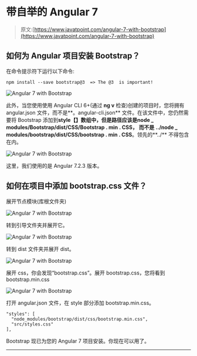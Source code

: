 # 带自举的 Angular 7

> 原文:[https://www.javatpoint.com/angular-7-with-bootstrap](https://www.javatpoint.com/angular-7-with-bootstrap)

## 如何为 Angular 项目安装 Bootstrap？

在命令提示符下运行以下命令:

```
npm install --save bootstrap@3  => The @3  is important!

```

![Angular 7 with Bootstrap](../Images/d1fc42c5930c54ccce5e8636e2e86fd0.png)

此外，当您使用使用 Angular CLI 6+(通过 **ng v** 检查)创建的项目时，您将拥有 angular.json 文件，而不是**。angular-cli.json** 文件。在该文件中，您仍然需要将 Bootstrap 添加到**style【】**数组中，但是路径应该是**node _ modules/Bootstrap/dist/CSS/Bootstrap . min . CSS，** **而不是** **../node _ modules/bootstrap/dist/CSS/bootstrap . min . CSS**。领先的**../** 不得包含在内。

![Angular 7 with Bootstrap](../Images/ef5b5dac33e2b5155f2bdabfbee22dc7.png)

这里，我们使用的是 Angular 7.2.3 版本。

## 如何在项目中添加 bootstrap.css 文件？

展开节点模块(库根文件夹)

![Angular 7 with Bootstrap](../Images/2e0f5a002644c5c850f9bbfe0fe878ca.png)

转到引导文件夹并展开它。

![Angular 7 with Bootstrap](../Images/c7729c6333b8a253d342717d806bbe9a.png)

转到 dist 文件夹并展开 dist。

![Angular 7 with Bootstrap](../Images/3ad2327f5febf356312d00b9403db00e.png)

展开 css，你会发现“bootstrap.css”。展开 bootstrap.css，您将看到 bootstrap.min.css

![Angular 7 with Bootstrap](../Images/a7412b2a53df8344a569b4798a9d636d.png)

打开 angular.json 文件，在 style 部分添加 bootstrap.min.css。

```
"styles": [
  "node_modules/bootstrap/dist/css/bootstrap.min.css",
  "src/styles.css"
],

```

Bootstrap 现已为您的 Angular 7 项目安装。你现在可以用了。

* * *